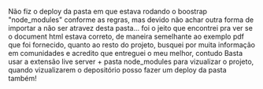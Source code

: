 Não fiz o deploy da pasta em que estava rodando o boostrap "node_modules" conforme as regras, mas devido não achar outra forma de importar a não ser atravez desta pasta... foi o jeito que encontrei pra ver se o document html estava correto, de maneira semelhante ao exemplo pdf que foi fornecido, quanto ao resto do projeto, busquei por muita informação em comunidades e acredito que entreguei o meu melhor, contudo Basta usar a extensão live server + pasta node_modules para vizualizar o projeto, quando vizualizarem o depositório posso fazer um deploy da pasta também!
